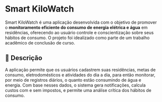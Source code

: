 # Smart KiloWatch

Smart KiloWatch é uma aplicação desenvolvida com o objetivo de promover o **monitoramento eficiente do consumo de energia elétrica e água** em residências, oferecendo ao usuário controle e conscientização sobre seus hábitos de consumo. O projeto foi idealizado como parte de um trabalho acadêmico de conclusão de curso.

## 📘 Descrição

A aplicação permite que os usuários cadastrem suas residências, metas de consumo, eletrodomésticos e atividades do dia a dia, para então monitorar, por meio de registros diários, o quanto estão consumindo de água e energia. Com base nesses dados, o sistema gera notificações, calcula custos com e sem impostos, e permite uma análise crítica dos hábitos de consumo.
